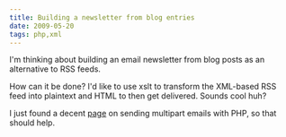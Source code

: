 ```yaml
---
title: Building a newsletter from blog entries
date: 2009-05-20
tags: php,xml
---
```

I'm thinking about building an email newsletter from blog posts as an alternative to RSS feeds.

How can it be done? I'd like to use xslt to transform the XML-based RSS feed into plaintext and HTML to then get delivered. Sounds cool huh?

I just found a decent <a href="http://www.webcheatsheet.com/PHP/send_email_text_html_attachment.php" rel="nofollow">page</a> on sending multipart emails with PHP, so that should help.

